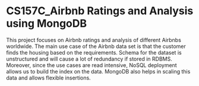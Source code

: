 # CS157C_Airbnb Ratings and Analysis using MongoDB

This project focuses on Airbnb ratings and analysis of different Airbnbs worldwide. The main use case of the Airbnb data set is that the customer finds the housing based on the requirements. Schema for the dataset is unstructured and will cause a lot of redundancy if stored in RDBMS. Moreover, since the use cases are read intensive, NoSQL deployment allows us to build the index on the data. MongoDB also helps in scaling this data and allows flexible insertions.
